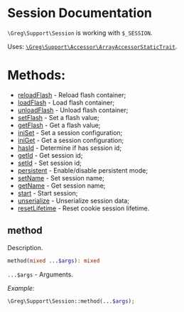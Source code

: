 # Session Documentation

`\Greg\Support\Session` is working with `$_SESSION`.

Uses: [`\Greg\Support\Accessor\ArrayAccessorStaticTrait`](ArrayAccessorStaticTrait.md).

# Methods:

* [reloadFlash](#reloadFlash) - Reload flash container;
* [loadFlash](#loadFlash) - Load flash container;
* [unloadFlash](#unloadFlash) - Unload flash container;
* [setFlash](#setFlash) - Set a flash value;
* [getFlash](#getFlash) - Get a flash value;
* [iniSet](#iniSet) - Set a session configuration;
* [iniGet](#iniGet) - Get a session configuration;
* [hasId](#hasId) - Determine if has session id;
* [getId](#getId) - Get session id;
* [setId](#setId) - Set session id;
* [persistent](#persistent) - Enable/disable persistent mode;
* [setName](#setName) - Set session name;
* [getName](#getName) - Get session name;
* [start](#start) - Start session;
* [unserialize](#unserialize) - Unserialize session data;
* [resetLifetime](#resetLifetime) - Reset cookie session lifetime.

## method

Description.

```php
method(mixed ...$args): mixed
```

`...$args` - Arguments.

_Example:_

```php
\Greg\Support\Session::method(...$args);
```
